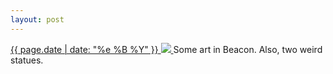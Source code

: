 ```yaml
---
layout: post
---
```


<p>
  <a href="/436">
    <time>{{ page.date | date: "%e %B %Y" }}</time>
    <img src="https://s3.amazonaws.com/life.aaronjgreenberg.com/436.jpg">
  </a>
  Some art in Beacon. Also, two weird statues.
</p>
